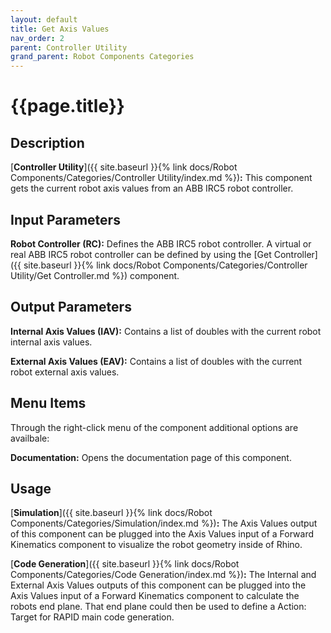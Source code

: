 ```yaml
---
layout: default
title: Get Axis Values
nav_order: 2
parent: Controller Utility
grand_parent: Robot Components Categories
---
```


# **{{page.title}}**

## **Description**

[**Controller Utility**]({{ site.baseurl }}{% link docs/Robot Components/Categories/Controller Utility/index.md %})**:** This component gets the current robot axis values from an ABB IRC5 robot controller.

## **Input Parameters**

**Robot Controller (RC):** Defines the ABB IRC5 robot controller. A virtual or real ABB IRC5 robot controller can be defined by using the [Get Controller]({{ site.baseurl }}{% link docs/Robot Components/Categories/Controller Utility/Get Controller.md %}) component.

## **Output Parameters**

**Internal Axis Values (IAV):** Contains a list of doubles with the current robot internal axis values.

**External Axis Values (EAV):** Contains a list of doubles with the current robot external axis values.


## **Menu Items**

Through the right-click menu of the component additional options are availbale:

**Documentation:** Opens the documentation page of this component.


## **Usage**

[**Simulation**]({{ site.baseurl }}{% link docs/Robot Components/Categories/Simulation/index.md %})**:** The Axis Values output of this component can be plugged into the Axis Values input of a Forward Kinematics component to visualize the robot geometry inside of Rhino.

[**Code Generation**]({{ site.baseurl }}{% link docs/Robot Components/Categories/Code Generation/index.md %})**:** The Internal and External Axis Values outputs of this component can be plugged into the Axis Values input of a Forward Kinematics component to calculate the robots end plane. That end plane could then be used to define a Action: Target for RAPID main code generation.

